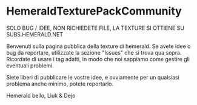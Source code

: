 # HemeraldTexturePackCommunity
SOLO BUG / IDEE, NON RICHIEDETE FILE, LA TEXTURE SI OTTIENE SU SUBS.HEMERALD.NET


Benvenuti sulla pagina pubblica della texture di hemerald. Se avete idee o bug da reportare, utilizzate la sezione "Issues" che si trova qua sopra. Ricordate di usare i tag adatti, in modo che noi sappiamo come gestire gli eventuali problemi.

Siete liberi di pubblicare le vostre idee, e ovviamente per un qualsiasi problema anche minimo, potete reportarlo.

Hemerald bello,
Liuk & Dejo
